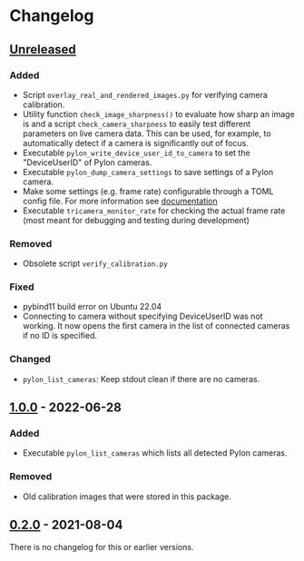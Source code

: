 # Changelog

## [Unreleased]
### Added
- Script `overlay_real_and_rendered_images.py` for verifying camera calibration.
- Utility function `check_image_sharpness()` to evaluate how sharp an image is and a
  script `check_camera_sharpness` to easily test different parameters on live camera
  data.  This can be used, for example, to automatically detect if a camera is
  significantly out of focus.
- Executable `pylon_write_device_user_id_to_camera` to set the "DeviceUserID" of
  Pylon cameras.
- Executable `pylon_dump_camera_settings` to save settings of a Pylon camera.
- Make some settings (e.g. frame rate) configurable through a TOML config file.  For
  more information see
  [documentation](https://open-dynamic-robot-initiative.github.io/trifinger_cameras/doc/configuration.html)
- Executable `tricamera_monitor_rate` for checking the actual frame rate (most meant for
  debugging and testing during development)

### Removed
- Obsolete script `verify_calibration.py`

### Fixed
- pybind11 build error on Ubuntu 22.04
- Connecting to camera without specifying DeviceUserID was not working.  It now opens
  the first camera in the list of connected cameras if no ID is specified.

### Changed
- `pylon_list_cameras`:  Keep stdout clean if there are no cameras.


## [1.0.0] - 2022-06-28
### Added
- Executable `pylon_list_cameras` which lists all detected Pylon cameras.

### Removed
- Old calibration images that were stored in this package.


## [0.2.0] - 2021-08-04

There is no changelog for this or earlier versions.


[Unreleased]: https://github.com/open-dynamic-robot-initiative/trifinger_cameras/compare/v1.0.0...HEAD
[1.0.0]: https://github.com/open-dynamic-robot-initiative/trifinger_cameras/compare/v0.2.0...v1.0.0
[0.2.0]: https://github.com/open-dynamic-robot-initiative/trifinger_cameras/releases/tag/v0.2.0
